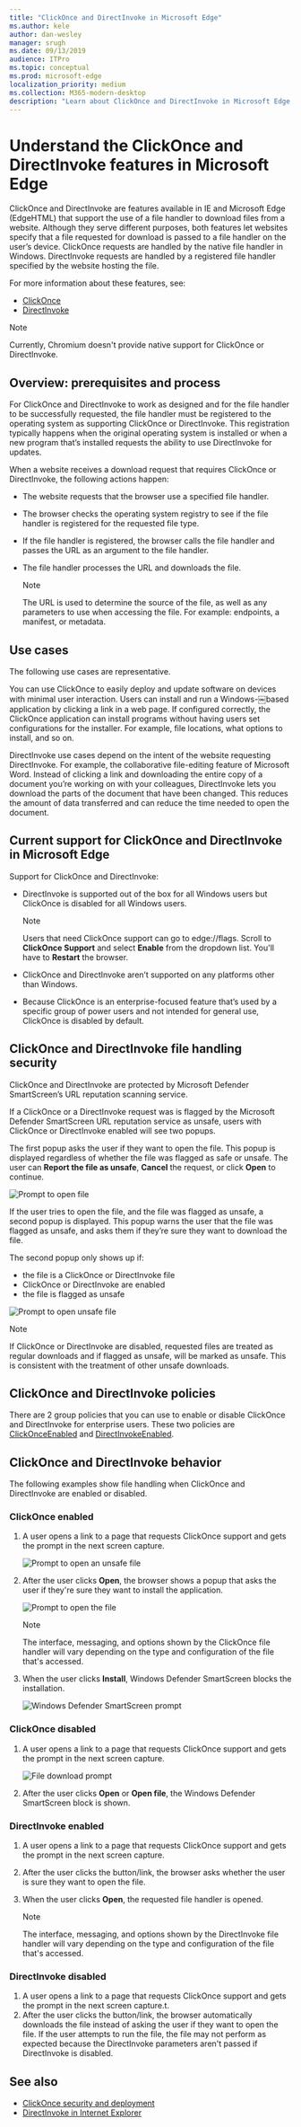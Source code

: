 ```yaml
---
title: "ClickOnce and DirectInvoke in Microsoft Edge"
ms.author: kele
author: dan-wesley
manager: srugh
ms.date: 09/13/2019
audience: ITPro
ms.topic: conceptual
ms.prod: microsoft-edge
localization_priority: medium
ms.collection: M365-modern-desktop
description: "Learn about ClickOnce and DirectInvoke in Microsoft Edge."
---
```


# Understand the ClickOnce and DirectInvoke features in Microsoft Edge

ClickOnce and DirectInvoke are features available in IE and Microsoft Edge (EdgeHTML) that support the use of a file handler to download files from a website. Although they serve different purposes, both features let websites specify that a file requested for download is passed to a file handler on the user’s device. ClickOnce requests are handled by the native file handler in Windows. DirectInvoke requests are handled by a registered file handler specified by the website hosting the file.

For more information about these features, see:

- [ClickOnce](https://docs.microsoft.com/visualstudio/deployment/clickonce-security-and-deployment?view=vs-2019)
- [DirectInvoke]( https://technet.microsoft.com/learning/jj215788(v=vs.94).aspx)

> [!NOTE]
> Currently, Chromium doesn't provide native support for ClickOnce or DirectInvoke.

## Overview: prerequisites and process

For ClickOnce and DirectInvoke to work as designed and for the file handler to be successfully requested, the file handler must be registered to the operating system as supporting ClickOnce or DirectInvoke. This registration typically happens when the original operating system is installed or when a new program that’s installed requests the ability to use DirectInvoke for updates.

When a website receives a download request that requires ClickOnce or DirectInvoke, the following actions happen:

- The website requests that the browser use a specified file handler.
- The browser checks the operating system registry to see if the file handler is registered for the requested file type.
- If the file handler is registered, the browser calls the file handler and passes the URL as an argument to the file handler.
- The file handler processes the URL and downloads the file.

  > [!NOTE]
  > The URL is used to determine the source of the file, as well as any parameters to use when accessing the file.  For example: endpoints, a manifest, or metadata.

## Use cases

The following use cases are representative.

You can use ClickOnce to easily deploy and update software on devices with minimal user interaction. Users can install and run a Windows-￼based application by clicking a link in a web page. If configured correctly, the ClickOnce application can install programs without having users set configurations for the installer. For example, file locations, what options to install, and so on.

DirectInvoke use cases depend on the intent of the website requesting DirectInvoke. For example, the collaborative file-editing feature of Microsoft Word. Instead of clicking a link and downloading the entire copy of a document you’re working on with your colleagues, DirectInvoke lets you download the parts of the document that have been changed. This reduces the amount of data transferred and can reduce the time needed to open the document.  

## Current support for ClickOnce and DirectInvoke in Microsoft Edge

Support for ClickOnce and DirectInvoke:

- DirectInvoke is supported out of the box for all Windows users but ClickOnce is disabled for all Windows users.

  > [!NOTE]
  > Users that need ClickOnce support can go to edge://flags. Scroll to **ClickOnce Support** and select **Enable** from the dropdown list. You'll have to **Restart** the browser.

- ClickOnce and DirectInvoke aren’t supported on any platforms other than Windows.
- Because ClickOnce is an enterprise-focused feature that’s used by a specific group of power users and not intended for general use, ClickOnce is disabled by default.

## ClickOnce and DirectInvoke file handling security

ClickOnce and DirectInvoke are protected by Microsoft Defender SmartScreen’s URL reputation scanning service.

If a ClickOnce or a DirectInvoke request was is flagged by the Microsoft Defender SmartScreen URL reputation service as unsafe, users with ClickOnce or DirectInvoke enabled will see two popups.

The first popup asks the user if they want to open the file. This popup is displayed regardless of whether the file was flagged as safe or unsafe. The user can **Report the file as unsafe**, **Cancel** the request, or click **Open** to continue.

   ![Prompt to open file](./media/edge-learn-more-co-di/edge-clickonce-modal-1.png)

If the user tries to open the file, and the file was flagged as unsafe, a second popup is displayed.  This popup warns the user that the file was flagged as unsafe, and asks them if they’re sure they want to download the file.

The second popup only shows up if:

- the file is a ClickOnce or DirectInvoke file
- ClickOnce or DirectInvoke are enabled
- the file is flagged as unsafe

 ![Prompt to open unsafe file](./media/edge-learn-more-co-di/edge-clickonce-modal-2.png)

> [!NOTE]
> If ClickOnce or DirectInvoke are disabled, requested files are treated as regular downloads and if flagged as unsafe, will be marked as unsafe. This is consistent with the treatment of other unsafe downloads.

## ClickOnce and DirectInvoke policies

There are 2 group policies that you can use to enable or disable ClickOnce and DirectInvoke for enterprise users. These two policies are [ClickOnceEnabled](https://docs.microsoft.com/DeployEdge/microsoft-edge-policies#clickonceenabled) and [DirectInvokeEnabled](https://docs.microsoft.com/DeployEdge/microsoft-edge-policies#directinvokeenabled).

## ClickOnce and DirectInvoke behavior

The following examples show file handling when ClickOnce and DirectInvoke are enabled or disabled.

### ClickOnce enabled

1. A user opens a link to a page that requests ClickOnce support and gets the prompt in the next screen capture.

   ![Prompt to open an unsafe file](./media/edge-learn-more-co-di/edge-clickonce-enabled-1.png)

2. After the user clicks **Open**, the browser shows a popup that asks the user if they're sure they want to install the application.

   ![Prompt to open the file](./media/edge-learn-more-co-di/edge-clickonce-enabled-2.png)

   > [!NOTE]
   > The interface, messaging, and options shown by the ClickOnce file handler will vary depending on the type and configuration of the file that's accessed.

3. When the user clicks **Install**, Windows Defender SmartScreen blocks the installation.

   ![Windows Defender SmartScreen prompt](./media/edge-learn-more-co-di/edge-clickonce-enabled-3.png)

### ClickOnce disabled

1. A user opens a link to a page that requests ClickOnce support and gets the prompt in the next screen capture.

   ![File download prompt](./media/edge-learn-more-co-di/edge-clickonce-disabled-1.png)

2. After the user clicks **Open** or **Open file**, the Windows Defender SmartScreen block is shown. <!-- the browser automatically downloads the file instead of asking the user if they want to open the file. If the user attempts to run the file, the file may not execute as expected because the ClickOnce parameters aren't passed if ClickOnce is disabled.-->

### DirectInvoke enabled

1. A user opens a link to a page that requests ClickOnce support and gets the prompt in the next screen capture.
2. After the user clicks the button/link, the browser asks whether the user is sure they want to open the file.
3. When the user clicks **Open**, the requested file handler is opened.

   > [!NOTE]
   > The interface, messaging, and options shown by the DirectInvoke file handler will vary depending on the type and configuration of the file that's accessed.

### DirectInvoke disabled

1. A user opens a link to a page that requests ClickOnce support and gets the prompt in the next screen capture.t.
1. After the user clicks the button/link, the browser automatically downloads the file instead of asking the user if they want to open the file. If the user attempts to run the file, the file may not perform as expected because the DirectInvoke parameters aren't passed if DirectInvoke is disabled.

## See also

- [ClickOnce security and deployment](https://go.microsoft.com/fwlink/?linkid=2099880)
- [DirectInvoke in Internet Explorer](https://go.microsoft.com/fwlink/?linkid=2099871)
